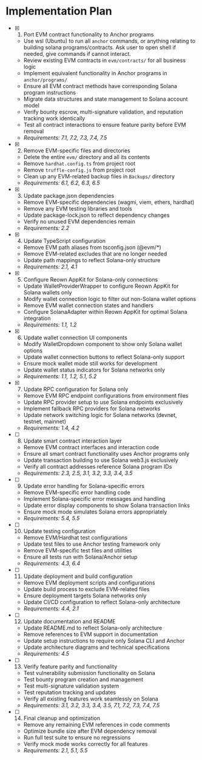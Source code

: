 # Implementation Plan

- [x] 1. Port EVM contract functionality to Anchor programs

  - Use wsl (Ubuntu) to run all `anchor` commands, or anything relating to building solana programs/contracts. Ask user to open shell if needed, give commands if cannot interact.
  - Review existing EVM contracts in `evm/contracts/` for all business logic
  - Implement equivalent functionality in Anchor programs in `anchor/programs/`
  - Ensure all EVM contract methods have corresponding Solana program instructions
  - Migrate data structures and state management to Solana account model
  - Verify bounty escrow, multi-signature validation, and reputation tracking work identically
  - Test all contract interactions to ensure feature parity before EVM removal
  - _Requirements: 7.1, 7.2, 7.3, 7.4, 7.5_
- [x] 2. Remove EVM-specific files and directories

  - Delete the entire `evm/` directory and all its contents
  - Remove `hardhat.config.ts` from project root
  - Remove `truffle-config.js` from project root
  - Clean up any EVM-related backup files in `Backups/` directory
  - _Requirements: 6.1, 6.2, 6.3, 6.5_

- [x] 3. Update package.json dependencies

  - Remove EVM-specific dependencies (wagmi, viem, ethers, hardhat)
  - Remove any EVM testing libraries and tools
  - Update package-lock.json to reflect dependency changes
  - Verify no unused EVM dependencies remain
  - _Requirements: 2.2_

- [x] 4. Update TypeScript configuration

  - Remove EVM path aliases from tsconfig.json (@evm/\*)
  - Remove EVM-related excludes that are no longer needed
  - Update path mappings to reflect Solana-only structure
  - _Requirements: 2.1, 4.1_

- [x] 5. Configure Reown AppKit for Solana-only connections

  - Update WalletProviderWrapper to configure Reown AppKit for Solana wallets only
  - Modify wallet connection logic to filter out non-Solana wallet options
  - Remove EVM wallet connection states and handlers
  - Configure SolanaAdapter within Reown AppKit for optimal Solana integration
  - _Requirements: 1.1, 1.2_

- [x] 6. Update wallet connection UI components

  - Modify WalletDropdown component to show only Solana wallet options
  - Update wallet connection buttons to reflect Solana-only support
  - Ensure mock wallet mode still works for development
  - Update wallet status indicators for Solana networks only
  - _Requirements: 1.1, 1.2, 5.1, 5.2_

- [x] 7. Update RPC configuration for Solana only

  - Remove EVM RPC endpoint configurations from environment files
  - Update RPC provider setup to use Solana endpoints exclusively
  - Implement fallback RPC providers for Solana networks
  - Update network switching logic for Solana networks (devnet, testnet, mainnet)
  - _Requirements: 1.4, 4.2_

- [ ] 8. Update smart contract interaction layer

  - Remove EVM contract interfaces and interaction code
  - Ensure all smart contract functionality uses Anchor programs only
  - Update transaction building to use Solana web3.js exclusively
  - Verify all contract addresses reference Solana program IDs
  - _Requirements: 2.3, 2.5, 3.1, 3.2, 3.3, 3.4, 3.5_

- [ ] 9. Update error handling for Solana-specific errors

  - Remove EVM-specific error handling code
  - Implement Solana-specific error messages and handling
  - Update error display components to show Solana transaction links
  - Ensure mock mode simulates Solana errors appropriately
  - _Requirements: 5.4, 5.5_

- [ ] 10. Update testing configuration

  - Remove EVM/Hardhat test configurations
  - Update test files to use Anchor testing framework only
  - Remove EVM-specific test files and utilities
  - Ensure all tests run with Solana/Anchor setup
  - _Requirements: 4.3, 6.4_

- [ ] 11. Update deployment and build configuration

  - Remove EVM deployment scripts and configurations
  - Update build process to exclude EVM-related files
  - Ensure deployment targets Solana networks only
  - Update CI/CD configuration to reflect Solana-only architecture
  - _Requirements: 4.4, 2.1_

- [ ] 12. Update documentation and README

  - Update README.md to reflect Solana-only architecture
  - Remove references to EVM support in documentation
  - Update setup instructions to require only Solana CLI and Anchor
  - Update architecture diagrams and technical specifications
  - _Requirements: 4.5_

- [ ] 13. Verify feature parity and functionality

  - Test vulnerability submission functionality on Solana
  - Test bounty program creation and management
  - Test multi-signature validation system
  - Test reputation tracking and updates
  - Verify all existing features work seamlessly on Solana
  - _Requirements: 3.1, 3.2, 3.3, 3.4, 3.5, 7.1, 7.2, 7.3, 7.4, 7.5_

- [ ] 14. Final cleanup and optimization
  - Remove any remaining EVM references in code comments
  - Optimize bundle size after EVM dependency removal
  - Run full test suite to ensure no regressions
  - Verify mock mode works correctly for all features
  - _Requirements: 2.1, 5.1, 5.5_
